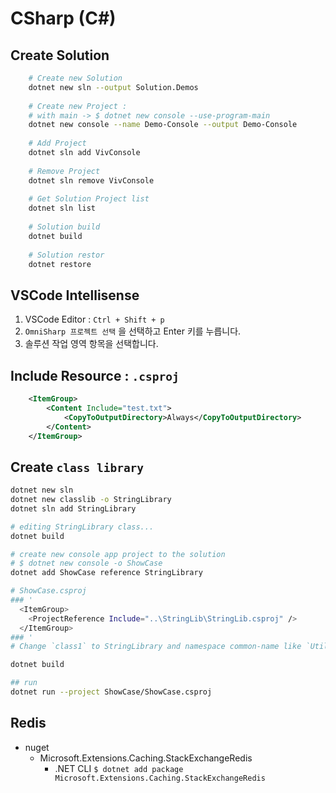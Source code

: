 # CSharp (C#)

## Create Solution

```bash
    # Create new Solution
    dotnet new sln --output Solution.Demos
    
    # Create new Project : 
    # with main -> $ dotnet new console --use-program-main
    dotnet new console --name Demo-Console --output Demo-Console
    
    # Add Project 
    dotnet sln add VivConsole 
    
    # Remove Project
    dotnet sln remove VivConsole
    
    # Get Solution Project list
    dotnet sln list
    
    # Solution build
    dotnet build
    
    # Solution restor
    dotnet restore
```

## VSCode Intellisense

1. VSCode Editor : `Ctrl + Shift + p`
2. `OmniSharp 프로젝트 선택` 을 선택하고 Enter 키를 누릅니다.
3. 솔루션 작업 영역 항목을 선택합니다.

## Include Resource : `.csproj`

```xml
    <ItemGroup>
        <Content Include="test.txt">
            <CopyToOutputDirectory>Always</CopyToOutputDirectory>
        </Content>
    </ItemGroup>
```

## Create `class library`

```bash
dotnet new sln
dotnet new classlib -o StringLibrary
dotnet sln add StringLibrary

# editing StringLibrary class...
dotnet build

# create new console app project to the solution
# $ dotnet new console -o ShowCase 
dotnet add ShowCase reference StringLibrary

# ShowCase.csproj 
### '
  <ItemGroup>
    <ProjectReference Include="..\StringLib\StringLib.csproj" />
  </ItemGroup>
### '
# Change `class1` to StringLibrary and namespace common-name like `UtilityLibraries`

dotnet build

## run
dotnet run --project ShowCase/ShowCase.csproj
```

## Redis

- nuget
  - Microsoft.Extensions.Caching.StackExchangeRedis
    - .NET CLI `$ dotnet add package Microsoft.Extensions.Caching.StackExchangeRedis`
